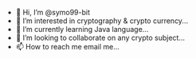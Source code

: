 - 👋 Hi, I’m @symo99-bit
- 👀 I’m interested in cryptography & crypto currency...
- 🌱 I’m currently learning Java language...
- 💞️ I’m looking to collaborate on any crypto subject...
- 📫 How to reach me email me...

<!---
symo99-bit/symo99-bit is a ✨ special ✨ repository because its `README.md` (this file) appears on your GitHub profile.
You can click the Preview link to take a look at your changes.
--->
